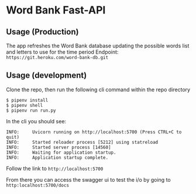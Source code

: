 # Word Bank Fast-API

## Usage (Production)

The app refreshes the Word Bank database updating the possible words list and letters to use for the time period
Endpoint: `https://git.heroku.com/word-bank-db.git`

## Usage (development)

Clone the repo, then run the following cli command within the repo directory

```
$ pipenv install
$ pipenv shell
$ pipenv run run.py
```

In the cli you should see:
```
INFO:     Uvicorn running on http://localhost:5700 (Press CTRL+C to quit)
INFO:     Started reloader process [5212] using statreload
INFO:     Started server process [14560]
INFO:     Waiting for application startup.
INFO:     Application startup complete.
```

Follow the link to `http://localhost:5700`

From there you can access the swagger ui to test the i/o by going to `http:localhost:5700/docs`
